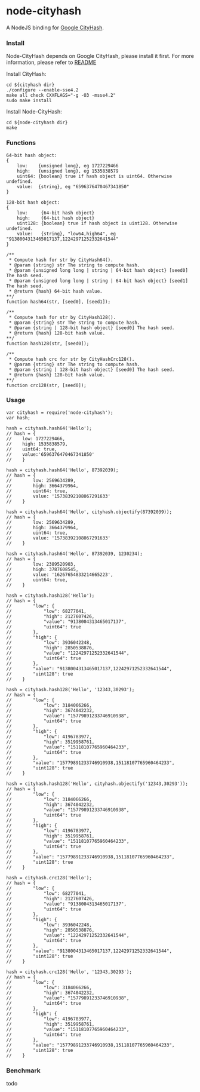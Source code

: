 # node-cityhash #

A NodeJS binding for [Google CityHash](http://code.google.com/p/cityhash/).

### Install ###

Node-CityHash depends on Google CityHash, please install it first. For more information, please refer to [README](http://code.google.com/p/cityhash/source/browse/trunk/README)

Install CityHash:

	cd ${cityhash dir}
	./configure --enable-sse4.2
	make all check CXXFLAGS="-g -O3 -msse4.2"
	sudo make install

Install Node-CityHash:

	cd ${node-cityhash dir}
	make

### Functions ###

	64-bit hash object:
	{
		low:    {unsigned long}, eg 1727229466
		high:   {unsigned long}, eg 1535838579
		uint64: {boolean} true if hash object is uint64. Otherwise undefined.
		value:  {string}, eg "6596376470467341850"
	}

	128-bit hash object:
	{
		low:     {64-bit hash object}
		high:    {64-bit hash object}
		uint128: {boolean} true if hash object is uint128. Otherwise undefined.
		value:   {string}, "low64,high64", eg "9138004313465017137,12242971252332641544"
	}

	/**
	 * Compute hash for str by CityHash64().
	 * @param {string} str The string to compute hash.
	 * @param {unsigned long long | string | 64-bit hash object} [seed0] The hash seed.
	 * @param {unsigned long long | string | 64-bit hash object} [seed1] The hash seed.
	 * @return {hash} 64-bit hash value.
	**/
	function hash64(str, [seed0], [seed1]);

	/**
	 * Compute hash for str by CityHash128().
	 * @param {string} str The string to compute hash.
	 * @param {string | 128-bit hash object} [seed0] The hash seed.
	 * @return {hash} 128-bit hash value.
	**/
	function hash128(str, [seed0]);

	/**
	 * Compute hash crc for str by CityHashCrc128().
	 * @param {string} str The string to compute hash.
	 * @param {string | 128-bit hash object} [seed0] The hash seed.
	 * @return {hash} 128-bit hash value.
	**/
	function crc128(str, [seed0]);

### Usage ###

	var cityhash = require('node-cityhash');
	var hash;

	hash = cityhash.hash64('Hello');
	// hash = {
	//    low: 1727229466,
	//    high: 1535838579,
	//    uint64: true,
	//    value:'6596376470467341850'
	//    }

	hash = cityhash.hash64('Hello', 87392039);
	// hash = {
	//        low: 2569634289,
	//        high: 3664379964,
	//        uint64: true,
	//        value: '15738392108067291633'
	//    }

	hash = cityhash.hash64('Hello', cityhash.objectify(87392039));
	// hash = {
	//        low: 2569634289,
	//        high: 3664379964,
	//        uint64: true,
	//        value: '15738392108067291633'
	//    }

	hash = cityhash.hash64('Hello', 87392039, 1230234);
	// hash = {
	//        low: 2389520903,
	//        high: 3787608545,
	//        value: '16267654833214665223',
	//        uint64: true,
	//    }

	hash = cityhash.hash128('Hello');
	// hash = {
	//        "low": {
	//            "low": 68277041,
	//            "high": 2127607426,
	//            "value": "9138004313465017137",
	//            "uint64": true
	//        },
	//        "high": {
	//            "low": 3936042248,
	//            "high": 2850538876,
	//            "value": "12242971252332641544",
	//            "uint64": true
	//        },
	//        "value": "9138004313465017137,12242971252332641544",
	//        "uint128": true
	//    }

	hash = cityhash.hash128('Hello', '12343,30293');
	// hash = {
	//        "low": {
	//            "low": 3184066266,
	//            "high": 3674042232,
	//            "value": "15779891233746910938",
	//            "uint64": true
	//        },
	//        "high": {
	//            "low": 4196783977,
	//            "high": 3519958761,
	//            "value": "15118107765960464233",
	//            "uint64": true
	//        },
	//        "value": "15779891233746910938,15118107765960464233",
	//        "uint128": true
	//    }

	hash = cityhash.hash128('Hello', cityhash.objectify('12343,30293'));
	// hash = {
	//        "low": {
	//            "low": 3184066266,
	//            "high": 3674042232,
	//            "value": "15779891233746910938",
	//            "uint64": true
	//        },
	//        "high": {
	//            "low": 4196783977,
	//            "high": 3519958761,
	//            "value": "15118107765960464233",
	//            "uint64": true
	//        },
	//        "value": "15779891233746910938,15118107765960464233",
	//        "uint128": true
	//    }

	hash = cityhash.crc128('Hello');
	// hash = {
	//        "low": {
	//            "low": 68277041,
	//            "high": 2127607426,
	//            "value": "9138004313465017137",
	//            "uint64": true
	//        },
	//        "high": {
	//            "low": 3936042248,
	//            "high": 2850538876,
	//            "value": "12242971252332641544",
	//            "uint64": true
	//        },
	//        "value": "9138004313465017137,12242971252332641544",
	//        "uint128": true
	//    }

	hash = cityhash.crc128('Hello', '12343,30293');
	// hash = {
	//        "low": {
	//            "low": 3184066266,
	//            "high": 3674042232,
	//            "value": "15779891233746910938",
	//            "uint64": true
	//        },
	//        "high": {
	//            "low": 4196783977,
	//            "high": 3519958761,
	//            "value": "15118107765960464233",
	//            "uint64": true
	//        },
	//        "value": "15779891233746910938,15118107765960464233",
	//        "uint128": true
	//    }
### Benchmark ###

todo